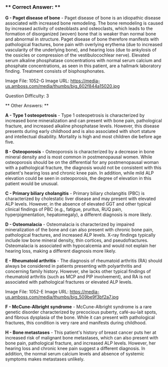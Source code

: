 ### ** Correct Answer: **

**G - Paget disease of bone** - Paget disease of bone is an idiopathic disease associated with increased bone remodeling. The bone remodeling is caused by increased activity of osteoblasts and osteoclasts, which leads to the formation of disorganized (woven) bone that is weaker than normal bone and abnormal in structure. Paget disease of bone therefore manifests with pathological fractures, bone pain with overlying erythema (due to increased vascularity of the underlying bone), and hearing loss (due to ankylosis of the ossicles or compression of the vestibulocochlear nerve). Elevated serum alkaline phosphatase concentrations with normal serum calcium and phosphate concentrations, as seen in this patient, are a hallmark laboratory finding. Treatment consists of bisphosphonates.

Image File: 1052-G
Image URL: https://media-us.amboss.com/media/thumbs/big_602f844a15020.jpg

Question Difficulty: 3

** Other Answers: **

**A - Type 1 osteopetrosis** - Type 1 osteopetrosis is characterized by increased bone mineralization and can present with bone pain, pathological fracture, and increased alkaline phosphatase levels. However, this disease presents during early childhood and is also associated with short stature and intellectual disability. Mortality is high and most children die before age five.

**B - Osteoporosis** - Osteoporosis is characterized by a decrease in bone mineral density and is most common in postmenopausal women. While osteoporosis should be on the differential for any postmenopausal woman with a pathological fracture, the diagnosis would not be consistent with this patient's hearing loss and chronic knee pain. In addition, while mild ALP elevation could be seen in osteoporosis, the degree of elevation in this patient would be unusual.

**C - Primary biliary cholangitis** - Primary biliary cholangitis (PBC) is characterized by cholestatic liver disease and may present with elevated ALP levels. However, in the absence of elevated GGT and other typical clinical findings of PBC (e.g., fatigue, pruritus, RUQ pain, hyperpigmentation, hepatomegaly), a different diagnosis is more likely.

**D - Osteomalacia** - Osteomalacia is characterized by impaired mineralization of the bone and can also present with chronic bone pain, pathological fractures, and increased ALP levels. X-ray findings typically include low bone mineral density, thin cortices, and pseudofractures. Osteomalacia is associated with hypocalcemia and would not explain her hearing loss, making a different diagnosis more likely.

**E - Rheumatoid arthritis** - The diagnosis of rheumatoid arthritis (RA) should always be considered in patients presenting with polyarthritis and concerning family history. However, she lacks other typical findings of rheumatoid arthritis (such as MCP and PIP involvement), and RA is not associated with pathological fractures or elevated ALP levels.

Image File: 1052-E
Image URL: https://media-us.amboss.com/media/thumbs/big_509be9f3bf2a7.jpg

**F - McCune-Albright syndrome** - McCune-Albright syndrome is a rare genetic disorder characterized by precocious puberty, café-au-lait spots, and fibrous dysplasia of the bone. While it can present with pathological fractures, this condition is very rare and manifests during childhood.

**H - Bone metastases** - This patient's history of breast cancer puts her at increased risk of malignant bone metastases, which can also present with bone pain, pathological fracture, and increased ALP levels. However, her hearing loss and chronic knee pain suggest a different diagnosis. In addition, the normal serum calcium levels and absence of systemic symptoms makes metastases unlikely.

